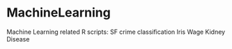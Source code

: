 # MachineLearning
Machine Learning related R scripts:
SF crime classification
Iris
Wage
Kidney Disease
